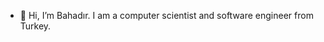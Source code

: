 - 👋 Hi, I’m Bahadır. I am a computer scientist and software engineer from Turkey.

<!---
mbhdra/mbhdra is a ✨ special ✨ repository because its `README.md` (this file) appears on your GitHub profile.
You can click the Preview link to take a look at your changes.
--->
